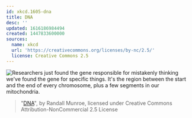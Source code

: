 ```yaml
---
id: xkcd.1605-dna
title: DNA
desc: ''
updated: 1616186984494
created: 1447833600000
sources:
  name: xkcd
  url: 'https://creativecommons.org/licenses/by-nc/2.5/'
  license: Creative Commons 2.5
---
```

![Researchers just found the gene responsible for mistakenly thinking we've found the gene for specific things. It's the region between the start and the end of every chromosome, plus a few segments in our mitochondria.](https://imgs.xkcd.com/comics/dna.png)
> "[DNA](https://xkcd.com/1605/)", by Randall Munroe, licensed under Creative Commons Attribution-NonCommercial 2.5 License
